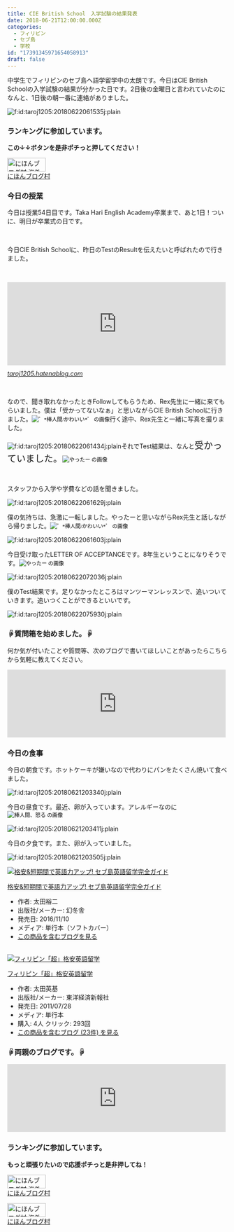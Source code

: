 ```yaml
---
title: CIE British School　入学試験の結果発表　
date: 2018-06-21T12:00:00.000Z
categories:
  - フィリピン
  - セブ島
  - 学校
id: "17391345971654058913"
draft: false
---
```

<p>中学生でフィリピンのセブ島へ語学留学中の太朗です。今日はCIE British Schoolの入学試験の結果が分かった日です。2日後の金曜日と言われていたのになんと、1日後の朝一番に連絡がありました。</p>
<p><img class="hatena-fotolife" title="f:id:taroj1205:20180622061535j:plain" src="https://cdn-ak.f.st-hatena.com/images/fotolife/t/taroj1205/20180622/20180622061535.jpg" alt="f:id:taroj1205:20180622061535j:plain" /></p>
<h3><strong>ランキングに参加しています。</strong></h3>
<p><strong>この↓↓ボタンを是非ポチっと押してください！</strong></p>
<p><a href="//overseas.blogmura.com/cebu/ranking.html"><img src="//overseas.blogmura.com/cebu/img/cebu88_31.gif" alt="にほんブログ村 海外生活ブログ セブ島情報へ" width="88" height="31" border="0" /></a><br /><a href="//overseas.blogmura.com/cebu/ranking.html">にほんブログ村</a></p>
<h3>今日の授業</h3>
<p>今日は授業54日目です。Taka Hari English Academy卒業まで、あと1日！ついに、明日が卒業式の日です。</p>
<p> </p>
<p>今日CIE British Schoolに、昨日のTestのResultを伝えたいと呼ばれたので行きました。</p>
<p> </p>
<p><iframe class="embed-card embed-blogcard" style="display: block; width: 100%; height: 190px; max-width: 500px; margin: 10px 0px;" title="試験当日　IQ Test（IQテスト）も・・・ - 【日刊】12歳で中学生の僕のフィリピン・セブ島における語学留学日記" src="https://hatenablog-parts.com/embed?url=https%3A%2F%2Ftaroj1205.hatenablog.com%2Fentry%2Fphilippines084" frameborder="0" scrolling="no"></iframe><cite class="hatena-citation"><a href="https://taroj1205.hatenablog.com/entry/philippines084">taroj1205.hatenablog.com</a></cite></p>
<p> </p>
<p>なので、聞き取れなかったときFollowしてもらうため、Rex先生に一緒に来てもらいました。僕は「受かってないなぁ」と思いながらCIE British Schoolに行きました。<img style="font-size: 12px; color: #000000; font-family: Meiryo; font-style: normal; font-variant-ligatures: normal; font-variant-caps: normal; font-weight: 400; letter-spacing: normal; orphans: 2; text-align: -webkit-center; text-indent: 0px; text-transform: none; white-space: normal; widows: 2; word-spacing: 0px; -webkit-text-stroke-width: 0px; text-decoration-style: initial; text-decoration-color: initial;" src="http://gazo.emoji7.jp/img/04lx8_765843/%E3%82%9C%2A%E6%A3%92%E4%BA%BA%E9%96%93_%E3%81%8B%E3%82%8F%E3%81%84%E3%81%84%2A%E3%82%9C_m.gif" alt="゜*棒人間/かわいい*゜ の画像" />行く途中、Rex先生と一緒に写真を撮りました。</p>
<p><img class="hatena-fotolife" title="f:id:taroj1205:20180622061434j:plain" src="https://cdn-ak.f.st-hatena.com/images/fotolife/t/taroj1205/20180622/20180622061434.jpg" alt="f:id:taroj1205:20180622061434j:plain" />それでTest結果は、なんと<span style="font-size: 150%;">受かっていました。<img style="font-size: 12px; color: #000000; font-family: Meiryo; font-style: normal; font-variant-ligatures: normal; font-variant-caps: normal; font-weight: 400; letter-spacing: normal; orphans: 2; text-align: -webkit-center; text-indent: 0px; text-transform: none; white-space: normal; widows: 2; word-spacing: 0px; -webkit-text-stroke-width: 0px; text-decoration-style: initial; text-decoration-color: initial;" src="http://gazo.emoji7.jp/img/04vx0_656644/%E3%82%84%E3%81%A3%E3%81%9F%E3%83%BC_m.gif" alt="やったー の画像" /></span></p>
<p> </p>
<p>スタッフから入学や学費などの話を聞きました。</p>
<p><img class="hatena-fotolife" title="f:id:taroj1205:20180622061629j:plain" src="https://cdn-ak.f.st-hatena.com/images/fotolife/t/taroj1205/20180622/20180622061629.jpg" alt="f:id:taroj1205:20180622061629j:plain" /></p>
<p>僕の気持ちは、急激に一転しました。やったーと思いながらRex先生と話しながら帰りました。<img style="font-size: 12px; color: #000000; font-family: Meiryo; font-style: normal; font-variant-ligatures: normal; font-variant-caps: normal; font-weight: 400; letter-spacing: normal; orphans: 2; text-align: -webkit-center; text-indent: 0px; text-transform: none; white-space: normal; widows: 2; word-spacing: 0px; -webkit-text-stroke-width: 0px; text-decoration-style: initial; text-decoration-color: initial;" src="http://gazo.emoji7.jp/img/04lx8_765850/%E3%82%9C%2A%E6%A3%92%E4%BA%BA%E9%96%93_%E3%81%8B%E3%82%8F%E3%81%84%E3%81%84%2A%E3%82%9C_m.gif" alt="゜*棒人間/かわいい*゜ の画像" /></p>
<p><img class="hatena-fotolife" title="f:id:taroj1205:20180622061603j:plain" src="https://cdn-ak.f.st-hatena.com/images/fotolife/t/taroj1205/20180622/20180622061603.jpg" alt="f:id:taroj1205:20180622061603j:plain" /></p>
<p>今日受け取ったLETTER OF ACCEPTANCEです。8年生ということになりそうです。<img style="font-size: 12px; color: #000000; font-family: Meiryo; font-style: normal; font-variant-ligatures: normal; font-variant-caps: normal; font-weight: 400; letter-spacing: normal; orphans: 2; text-align: -webkit-center; text-indent: 0px; text-transform: none; white-space: normal; widows: 2; word-spacing: 0px; -webkit-text-stroke-width: 0px; text-decoration-style: initial; text-decoration-color: initial;" src="http://gazo.emoji7.jp/img/04vx0_656644/%E3%82%84%E3%81%A3%E3%81%9F%E3%83%BC_m.gif" alt="やったー の画像" /></p>
<p><img class="hatena-fotolife" title="f:id:taroj1205:20180622072036j:plain" src="https://cdn-ak.f.st-hatena.com/images/fotolife/t/taroj1205/20180622/20180622072036.jpg" alt="f:id:taroj1205:20180622072036j:plain" /></p>
<p>僕のTest結果です。足りなかったところはマンツーマンレッスンで、追いついていきます。追いつくことができるといいです。</p>
<p><img class="hatena-fotolife" title="f:id:taroj1205:20180622075930j:plain" src="https://cdn-ak.f.st-hatena.com/images/fotolife/t/taroj1205/20180622/20180622075930.jpg" alt="f:id:taroj1205:20180622075930j:plain" /></p>
<h3>☟質問箱を始めました。☟</h3>
<p>何か気が付いたことや質問等、次のブログで書いてほしいことがあったらこちらから気軽に教えてください。</p>
<p><iframe class="embed-card embed-webcard" style="display: block; width: 100%; height: 155px; max-width: 500px; margin: 10px 0px;" title="太朗の質問箱です" src="https://hatenablog-parts.com/embed?url=https%3A%2F%2Fpeing.net%2Fja%2Ftaroj1205" frameborder="0" scrolling="no"></iframe><cite class="hatena-citation"></cite></p>
<h3>今日の食事</h3>
<p>今日の朝食です。ホットケーキが嫌いなので代わりにパンをたくさん焼いて食べました。</p>
<p><img class="hatena-fotolife" title="f:id:taroj1205:20180621203340j:plain" src="https://cdn-ak.f.st-hatena.com/images/fotolife/t/taroj1205/20180621/20180621203340.jpg" alt="f:id:taroj1205:20180621203340j:plain" /></p>
<p>今日の昼食です。最近、卵が入っています。アレルギーなのに<img style="font-size: 12px; color: #000000; font-family: Meiryo; font-style: normal; font-variant-ligatures: normal; font-variant-caps: normal; font-weight: 400; letter-spacing: normal; orphans: 2; text-align: -webkit-center; text-indent: 0px; text-transform: none; white-space: normal; widows: 2; word-spacing: 0px; -webkit-text-stroke-width: 0px; text-decoration-style: initial; text-decoration-color: initial;" src="http://gazo.emoji7.jp/img/058vv_772438/%E6%A3%92%E4%BA%BA%E9%96%93%E3%80%81%E6%80%92%E3%82%8B_m.gif" alt="棒人間、怒る の画像" /></p>
<p><img class="hatena-fotolife" title="f:id:taroj1205:20180621203411j:plain" src="https://cdn-ak.f.st-hatena.com/images/fotolife/t/taroj1205/20180621/20180621203411.jpg" alt="f:id:taroj1205:20180621203411j:plain" /></p>
<p>今日の夕食です。また、卵が入っていました。</p>
<p><img class="hatena-fotolife" title="f:id:taroj1205:20180621203505j:plain" src="https://cdn-ak.f.st-hatena.com/images/fotolife/t/taroj1205/20180621/20180621203505.jpg" alt="f:id:taroj1205:20180621203505j:plain" /></p>
<div class="freezed">
<div class="hatena-asin-detail"><a href="http://www.amazon.co.jp/exec/obidos/ASIN/4344910435/taroj1205-hatena-22/"><img class="hatena-asin-detail-image" title="格安&amp;短期間で英語力アップ! セブ島英語留学完全ガイド" src="https://images-fe.ssl-images-amazon.com/images/I/51s5oIxrvpL._SL160_.jpg" alt="格安&amp;短期間で英語力アップ! セブ島英語留学完全ガイド" /></a>
<div class="hatena-asin-detail-info">
<p class="hatena-asin-detail-title"><a href="http://www.amazon.co.jp/exec/obidos/ASIN/4344910435/taroj1205-hatena-22/">格安&amp;短期間で英語力アップ! セブ島英語留学完全ガイド</a></p>
<ul>
<li><span class="hatena-asin-detail-label">作者:</span> 太田裕二</li>
<li><span class="hatena-asin-detail-label">出版社/メーカー:</span> 幻冬舎</li>
<li><span class="hatena-asin-detail-label">発売日:</span> 2016/11/10</li>
<li><span class="hatena-asin-detail-label">メディア:</span> 単行本（ソフトカバー）</li>
<li><a href="http://d.hatena.ne.jp/asin/4344910435/taroj1205-hatena-22" target="_blank">この商品を含むブログを見る</a></li>
</ul>
</div>
<div class="hatena-asin-detail-foot"> </div>
</div>
<div class="hatena-asin-detail"><a href="http://www.amazon.co.jp/exec/obidos/ASIN/4492044310/taroj1205-hatena-22/"><img class="hatena-asin-detail-image" title="フィリピン「超」格安英語留学" src="https://images-fe.ssl-images-amazon.com/images/I/41cTQ4X3qSL._SL160_.jpg" alt="フィリピン「超」格安英語留学" /></a>
<div class="hatena-asin-detail-info">
<p class="hatena-asin-detail-title"><a href="http://www.amazon.co.jp/exec/obidos/ASIN/4492044310/taroj1205-hatena-22/">フィリピン「超」格安英語留学</a></p>
<ul>
<li><span class="hatena-asin-detail-label">作者:</span> 太田英基</li>
<li><span class="hatena-asin-detail-label">出版社/メーカー:</span> 東洋経済新報社</li>
<li><span class="hatena-asin-detail-label">発売日:</span> 2011/07/28</li>
<li><span class="hatena-asin-detail-label">メディア:</span> 単行本</li>
<li><span class="hatena-asin-detail-label">購入</span>: 4人 <span class="hatena-asin-detail-label">クリック</span>: 293回</li>
<li><a href="http://d.hatena.ne.jp/asin/4492044310/taroj1205-hatena-22" target="_blank">この商品を含むブログ (23件) を見る</a></li>
</ul>
</div>
</div>
</div>
<h3>☟両親のブログです。☟</h3>
<p><iframe class="embed-card embed-webcard" style="display: block; width: 100%; height: 155px; max-width: 500px; margin: 10px 0px;" title="JapaNewZean" src="https://hatenablog-parts.com/embed?url=http%3A%2F%2Fjapanewzean.poyo.jp%2F" frameborder="0" scrolling="no"></iframe></p>
<h3>ランキングに参加しています。</h3>
<p><strong>もっと頑張りたいので応援ポチっと是非押してね！</strong></p>
<p><a href="//overseas.blogmura.com/studyabroad_parent/ranking.html"><img src="//overseas.blogmura.com/studyabroad_parent/img/studyabroad_parent88_31.gif" alt="にほんブログ村 海外生活ブログ 親子留学・ジュニア留学へ" width="88" height="31" border="0" /></a><br /><a href="//overseas.blogmura.com/studyabroad_parent/ranking.html">にほんブログ村</a></p>
<p><a href="//overseas.blogmura.com/cebu/ranking.html"><img src="//overseas.blogmura.com/cebu/img/cebu88_31.gif" alt="にほんブログ村 海外生活ブログ セブ島情報へ" width="88" height="31" border="0" /></a><br /><a href="//overseas.blogmura.com/cebu/ranking.html">にほんブログ村</a></p>

